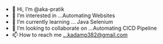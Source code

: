 - 👋 Hi, I’m @aka-pratik
- 👀 I’m interested in ...Automating Websites
- 🌱 I’m currently learning ... Java Selenium
- 💞️ I’m looking to collaborate on ...Automating CICD Pipeline
- 📫 How to reach me ...kadamp382@gmail.com

<!---
aka-pratik/aka-pratik is a ✨ special ✨ repository because its `README.md` (this file) appears on your GitHub profile.
You can click the Preview link to take a look at your changes.
--->
